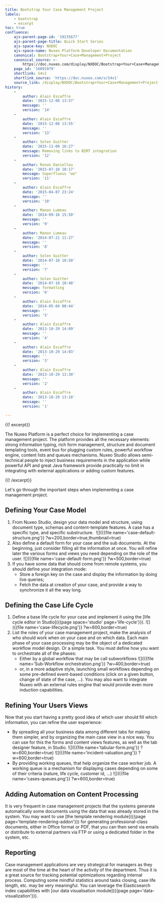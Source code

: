 ```yaml
---
title: Bootstrap Your Case Management Project
labels:
    - bootstrap
    - excerpt
toc: true
confluence:
    ajs-parent-page-id: '19235677'
    ajs-parent-page-title: Quick Start Series
    ajs-space-key: NXDOC
    ajs-space-name: Nuxeo Platform Developer Documentation
    canonical: Bootstrap+Your+Case+Management+Project
    canonical_source: >-
        https://doc.nuxeo.com/display/NXDOC/Bootstrap+Your+Case+Management+Project
    page_id: '16091979'
    shortlink: S4v1
    shortlink_source: 'https://doc.nuxeo.com/x/S4v1'
    source_link: /display/NXDOC/Bootstrap+Your+Case+Management+Project
history:
    - 
        author: Alain Escaffre
        date: '2015-12-08 13:57'
        message: ''
        version: '14'
    - 
        author: Alain Escaffre
        date: '2015-12-08 13:55'
        message: ''
        version: '13'
    - 
        author: Solen Guitter
        date: '2015-11-09 16:27'
        message: Removing links to BIRT integration
        version: '12'
    - 
        author: Ronan Daniellou
        date: '2015-07-10 10:17'
        message: Superfluous "we"
        version: '11'
    - 
        author: Alain Escaffre
        date: '2015-04-07 23:24'
        message: ''
        version: '10'
    - 
        author: Manon Lumeau
        date: '2014-09-16 15:50'
        message: ''
        version: '9'
    - 
        author: Manon Lumeau
        date: '2014-07-21 11:27'
        message: ''
        version: '8'
    - 
        author: Solen Guitter
        date: '2014-07-18 10:50'
        message: ''
        version: '7'
    - 
        author: Solen Guitter
        date: '2014-07-18 10:48'
        message: formatting
        version: '6'
    - 
        author: Alain Escaffre
        date: '2014-05-04 00:44'
        message: ''
        version: '5'
    - 
        author: Alain Escaffre
        date: '2013-10-29 14:09'
        message: ''
        version: '4'
    - 
        author: Alain Escaffre
        date: '2013-10-29 14:03'
        message: ''
        version: '3'
    - 
        author: Alain Escaffre
        date: '2013-10-29 13:30'
        message: ''
        version: '2'
    - 
        author: Alain Escaffre
        date: '2013-10-29 13:18'
        message: ''
        version: '1'

---
```

{{! excerpt}}

<span>The Nuxeo Platform is a perfect choice for implementing a case management project. The platform provides all the necessary elements: strong information typing, rich form management, structure and document templating tools, event bus for plugging custom rules, powerful workflow engine, content lists and queues mechanisms. Nuxeo Studio allows semi-technical people to inject business requirements in the application while powerful API and great Java framework provide practically no limit in integrating with external applications or adding custom features.</span>

{{! /excerpt}}

Let's go through the important steps when implementing a case management project.

## Defining Your Case Model

1.  From Nuxeo Studio, design your data model and structure, using document type, schemas and content-template features. A case has a specific type, and specific substructure.&nbsp;
    ![]({{file name='case-default-structure.png'}} ?w=200,border=true,thumbnail=true)
2.  Also define a default form for your case and the sub documents. At the beginning, just consider filling all the information at once. You will refine later the various forms and views you need depending on the role of the user.
    ![]({{file name='case-default-form.png'}} ?w=500,border=true)
3.  If you have some data that should come from remote systems, you should define your integration mode:
    *   Store a foreign key on the case and display the information by doing live queries;
    *   Fetch the data at creation of your case, and provide a way to synchronize it all the way long.

## Defining the Case Life Cycle

1.  Define a base life cycle for your case and implement it using the [life cycle editor in Studio]({{page space='studio' page='life-cycle'}}).
    ![]({{file name='case-lifecycle.png'}} ?w=600,border=true)
2.  List the roles of your case management project, make the analysis of who should work when on your case and on which data. Each main phase of your case processing may be the object of a dedicated workflow model design. Or a simple task. You must define how you want to orchestrate all of the phases:
    *   Either by a global workflow that may be call subworkflows
        ![]({{file name='Sub-Workflow orchestration.png'}} ?w=400,border=true)
    *   or, in a more adaptive style, launching small workflows depending on some pre-defined event-based conditions (click on a given button, change of state of the case, &hellip;). You may also want to integrate Nuxeo with an external rules engine that would provide even more induction capabilities.

## Refining Your Users Views

Now that you start having a pretty good idea of which user should fill which information, you can refine the user experience:

*   By spreading all your business data among different tabs for making them simpler, and by organizing the main case view in a nice way. You can use for this the forms and content views features, as well as the tab designer feature, in Studio.
    ![]({{file name='tabular-form.png'}} ?w=600,border=true) ![]({{file name='incident-valuation.png'}} ?w=600,border=true)
*   By providing working queues, that help organize the case worker job. A working queue is a mechanism for displaying cases depending on some of their criteria (nature, life cycle, customer id, ...)
    ![]({{file name='cases-queues.png'}} ?w=600,border=true)

## Adding Automation on Content Processing

It is very frequent in case management projects that the systems generate automatically some documents using the data that was already stored in the system. You may want to use [the template rendering module]({{page page='template-rendering-addon'}}) for generating professional-class documents, either in Office format or PDF, that you can then send via emails or distribute to external partners via FTP or using a dedicated folder in the system, etc.

## Reporting

Case management applications are very strategical for managers as they are most of the time at the heart of the activity of the department. Thus it is a great source for tracking potential optimizations regarding internal process. Computing some mindful statistics around tasks closing, case life length, etc. may be very meaningful. You can leverage the Elasticsearch index capabilities with [our data visualisation module]({{page page='data-visualization'}}).